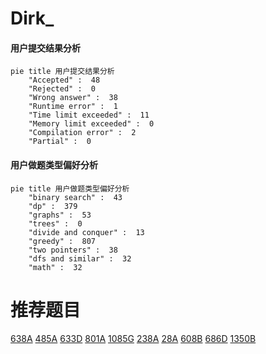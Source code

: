 # Dirk_

<!-- tabs:start -->



#### **用户提交结果分析**

```mermaid
pie title 用户提交结果分析
    "Accepted" :  48
    "Rejected" :  0
    "Wrong answer" :  38
    "Runtime error" :  1
    "Time limit exceeded" :  11
    "Memory limit exceeded" :  0
    "Compilation error" :  2
    "Partial" :  0
```

#### **用户做题类型偏好分析**

```mermaid
pie title 用户做题类型偏好分析
    "binary search" :  43
    "dp" :  379
    "graphs" :  53
    "trees" :  0
    "divide and conquer" :  13
    "greedy" :  807
    "two pointers" :  38
    "dfs and similar" :  32
    "math" :  32
```



<!-- tabs:end -->
# 推荐题目
[638A](https://codeforces.com/contest/638/problem/A)
[485A](https://codeforces.com/contest/485/problem/A)
[633D](https://codeforces.com/contest/633/problem/D)
[801A](https://codeforces.com/contest/801/problem/A)
[1085G](https://codeforces.com/contest/1085/problem/G)
[238A](https://codeforces.com/contest/238/problem/A)
[28A](https://codeforces.com/contest/28/problem/A)
[608B](https://codeforces.com/contest/608/problem/B)
[686D](https://codeforces.com/contest/686/problem/D)
[1350B](https://codeforces.com/contest/1350/problem/B)
